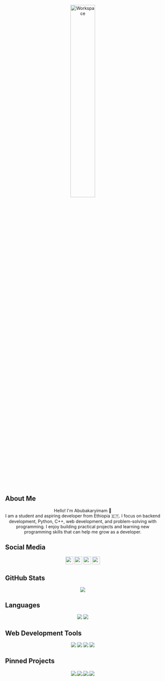 <p align="center">
 
<img src="https://github.com/SP-XD/SP-XD/blob/main/images/dev-working_rounded.gif?raw=true" href="https://github.com/sp-xd" alt="Workspace"  width="40%"/>

## About Me
<p align="center">
Hello! I'm Abubakaryimam 👋<br>
I am a student and aspiring developer from Ethiopia 🇪🇹. I focus on backend development, Python, C++, web development, and problem-solving with programming. I enjoy building practical projects and learning new programming skills that can help me grow as a developer.
</p>

## Social Media
<p align="center">
  <a href="https://github.com/YOUR-USERNAME"><img src="https://img.shields.io/badge/-Github-000?style=for-the-badge&logo=Github&logoColor=white" height=25></a>
  <a href="https://www.linkedin.com/in/YOUR-LINKEDIN/"><img src="https://img.shields.io/badge/-LinkedIn-blue?style=for-the-badge&logo=Linkedin&logoColor=white" height=25></a>
  <a href="mailto:YOUR-EMAIL@gmail.com"><img src="https://img.shields.io/badge/-Gmail-c14438?style=for-the-badge&logo=Gmail&logoColor=white" height=25></a>
  <a href="https://t.me/YOUR-TELEGRAM"><img src="https://img.shields.io/badge/-Telegram-0088cc?style=for-the-badge&logo=Telegram&logoColor=white" height=25></a>
</p>

## GitHub Stats
<p align="center">  
  <img align="center" src="https://github-readme-stats.vercel.app/api?username=AbubakarYimam&show_icons=true&theme=radical">
</p>

## Languages
<p align="center">
<img src="https://img.shields.io/badge/python%20-%2314354C.svg?&style=for-the-badge&logo=python&logoColor=white"/> 
<img src="https://img.shields.io/badge/c++%20-%2300599C.svg?&style=for-the-badge&logo=c%2B%2B&ogoColor=white"/> 
</p>

## Web Development Tools
<p align="center">
<img src="https://img.shields.io/badge/html5%20-%23E34F26.svg?&style=for-the-badge&logo=html5&logoColor=white"/> 
<img src="https://img.shields.io/badge/css3%20-%231572B6.svg?&style=for-the-badge&logo=css3&logoColor=white"/> 
<img src="https://img.shields.io/badge/git%20-%23F05033.svg?&style=for-the-badge&logo=git&logoColor=white"/> 
<img src="https://img.shields.io/badge/github%20-%23121011.svg?&style=for-the-badge&logo=github&logoColor=white"/>
</p>

## Pinned Projects
<p align="center">
  <a href="https://github.com/YOUR-USERNAME/PROJECT1">
    <img align="center" src="https://github-readme-stats.vercel.app/api/pin/?username=YOUR-USERNAME&repo=PROJECT1&theme=radical" />
  </a>
  <a href="https://github.com/YOUR-USERNAME/PROJECT2">
    <img align="center" src="https://github-readme-stats.vercel.app/api/pin/?username=YOUR-USERNAME&repo=PROJECT2&theme=radical" />
  </a>
  <a href="https://github.com/YOUR-USERNAME/PROJECT3">
    <img align="center" src="https://github-readme-stats.vercel.app/api/pin/?username=YOUR-USERNAME&repo=PROJECT3&theme=radical" />
  </a>
  <a href="https://github.com/YOUR-USERNAME/PROJECT4">
    <img align="center" src="https://github-readme-stats.vercel.app/api/pin/?username=YOUR-USERNAME&repo=PROJECT4&theme=radical" />
  </a>
</p>
